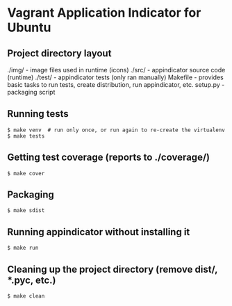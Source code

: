 # Vagrant Application Indicator for Ubuntu

## Project directory layout

./img/ - image files used in runtime (icons)
./src/ - appindicator source code (runtime)
./test/ - appindicator tests (only ran manually)
Makefile - provides basic tasks to run tests, create distribution, run appindicator, etc.
setup.py - packaging script

## Running tests

    $ make venv  # run only once, or run again to re-create the virtualenv
    $ make tests

## Getting test coverage (reports to ./coverage/)

	$ make cover

## Packaging

    $ make sdist

## Running appindicator without installing it

    $ make run

## Cleaning up the project directory (remove dist/, *.pyc, etc.)

    $ make clean
